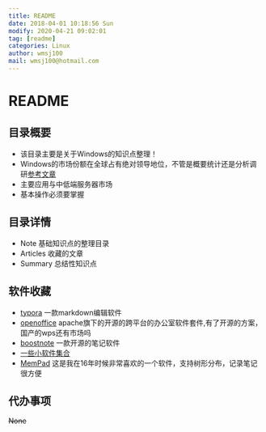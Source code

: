 ```yaml
---
title: README
date: 2018-04-01 10:18:56 Sun
modify: 2020-04-21 09:02:01 
tag: [readme]
categories: Linux
author: wmsj100
mail: wmsj100@hotmail.com
---
```


# README

## 目录概要
- 该目录主要是关于Windows的知识点整理！
- Windows的市场份额在全球占有绝对领导地位，不管是概要统计还是分析调研[参考文章](https://article.pchome.net/content-149721-4.html)
- 主要应用与中低端服务器市场
- 基本操作必须要掌握

## 目录详情
- Note 基础知识点的整理目录
- Articles 收藏的文章
- Summary 总结性知识点

## 软件收藏

- [typora](https://www.typora.io/#windows) 一款markdown编辑软件
- [openoffice](http://www.openoffice.org/download/) apache旗下的开源的跨平台的办公室软件套件,有了开源的方案，国产的wps还有市场吗
- [boostnote](https://boostnote.io/) 一款开源的笔记软件
- [一些小软件集合](https://www.horstmuc.de/win.htm)
- [MemPad](https://www.horstmuc.de/wmem.htm) 这是我在16年时候非常喜欢的一个软件，支持树形分布，记录笔记很方便

## 代办事项
~~None~~

